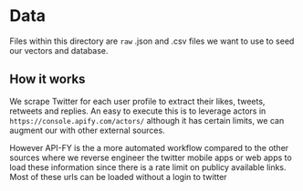 # Data

Files within this directory are `raw` .json and .csv files we want to use to seed our vectors and database.

## How it works

We scrape Twitter for each user profile to extract their likes, tweets, retweets and replies. An easy to execute this is to leverage actors in `https://console.apify.com/actors/` although it has certain limits, we can augment our with other external sources.

However API-FY is the a more automated workflow compared to the other sources where we reverse engineer the twitter mobile apps or web apps to load these information since there is a rate limit on publicy available links. Most of these urls can be loaded without a login to twitter
